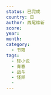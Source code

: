 ```yaml
---
status: 已完成
country: 日
author: 西尾维新
score:
year:
month:
category:
  - 书籍
tags:
  - 轻小说
  - 青春
  - 战斗
  - 怪异
  - 
---
```

